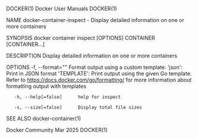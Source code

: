 DOCKER(1)							      Docker User Manuals							     DOCKER(1)

NAME
       docker-container-inspect - Display detailed information on one or more containers

SYNOPSIS
       docker container inspect [OPTIONS] CONTAINER [CONTAINER...]

DESCRIPTION
       Display detailed information on one or more containers

OPTIONS
       -f,  --format=""	      Format output using a custom template: 'json':		 Print in JSON format 'TEMPLATE':	  Print output using the given
       Go template.  Refer to https://docs.docker.com/go/formatting/ for more information about formatting output with templates

       -h, --help[=false]      help for inspect

       -s, --size[=false]      Display total file sizes

SEE ALSO
       docker-container(1)

Docker Community							   Mar 2025								     DOCKER(1)
